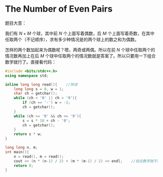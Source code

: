 # The Number of Even Pairs

题目大意：

我们有 $N + M$ 个球，其中前 $N$ 个上面写着偶数，后 $M$ 个上面写着奇数，在其中任取两个（不记顺序），求有多少种情况是的两个球上的数之和为偶数。

怎样的两个数加起来为偶数呢？嗯，两奇或两偶。所以在前 $N$ 个球中任取两个的情况数再加上在后 $M$ 个球中任取两个的情况数就是答案了。所以只要用一下组合数学就行了。直接看代码：

```cpp
#include <bits/stdc++.h>
using namespace std;

inline long long read(){    //快读
    long long s = 0, w = 1;
    char ch = getchar();
    while (ch < '0' || ch > '9'){
        if (ch == '-') w = -1;
        ch = getchar();
    }
    while (ch >= '0' && ch <= '9'){
        s = s * 10 + ch - '0';
        ch = getchar();
    }
    return s * w;
}

long long n, m;
int main(){
    n = read(), m = read();
    cout << (n * (n-1) / 2) + (m * (m-1) / 2) << endl;    //组合数学就不解释了，还不会的赶紧去百度一下
    return 0;
}
```
